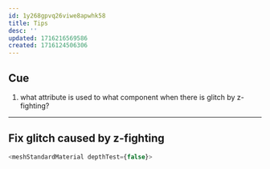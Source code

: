 ```yaml
---
id: 1y268gpvq26viwe8apwhk58
title: Tips
desc: ''
updated: 1716216569586
created: 1716124506306
---
```


## Cue
1. what attribute is used to what component when there is glitch by z-fighting?


<hr>

## Fix glitch caused by z-fighting
``` typescript
<meshStandardMaterial depthTest={false}>
```
